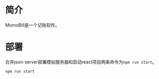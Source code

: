 

# 简介

MomoBill是一个记账软件。

# 部署

合并json-server部署模拟服务器和启动react项目两条命令为`npm run start`。

```
npm run start
```

